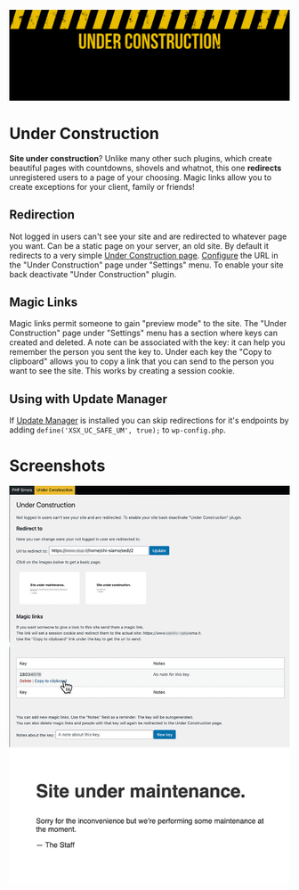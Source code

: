 ![Under Construction banner](images/banner.svg)

# Under Construction

**Site under construction**? Unlike many other such plugins, which create beautiful pages with countdowns, shovels and whatnot, this one **redirects** unregistered users to a page of your choosing.
Magic links allow you to create exceptions for your client, family or friends!

## Redirection
Not logged in users can't see your site and are redirected to whatever page you want.
Can be a static page on your server, an old site.
By default it redirects to a very simple [Under Construction page](#maintenance).
[Configure](#settings) the URL in the "Under Construction" page under "Settings" menu.
To enable your site back deactivate "Under Construction" plugin.

## Magic Links
Magic links permit someone to gain "preview mode" to the site.
The "Under Construction" page under "Settings" menu has a section where keys can created and deleted.
A note can be associated with the key: it can help you remember the person you sent the key to.
Under each key the "Copy to clipboard" allows you to copy a link that you can send to the person you want to see the site.
This works by creating a session cookie.

## Using with Update Manager
If [Update Manager](https://github.com/xxsimoxx/codepotent-update-manager) is installed you can skip redirections for it's endpoints by adding `define('XSX_UC_SAFE_UM', true);` to `wp-config.php`.

# Screenshots
<a name="settings">![1](images/screenshot-1.jpg)</a>
<a name="maintenance">![2](images/screenshot-2.jpg)</a>
